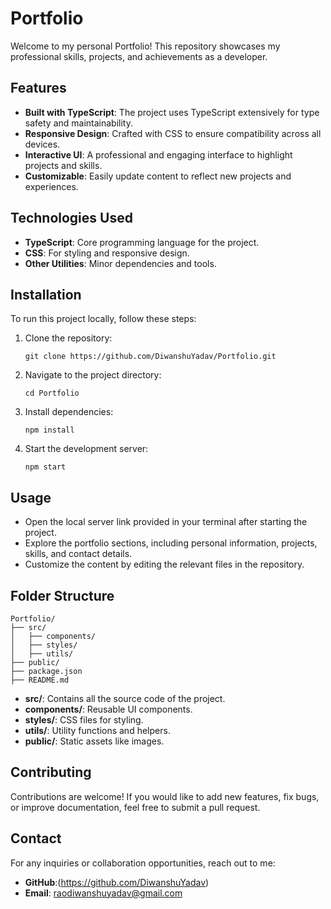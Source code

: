 # Portfolio

Welcome to my personal Portfolio! This repository showcases my professional skills, projects, and achievements as a developer.

## Features

- **Built with TypeScript**: The project uses TypeScript extensively for type safety and maintainability.
- **Responsive Design**: Crafted with CSS to ensure compatibility across all devices.
- **Interactive UI**: A professional and engaging interface to highlight projects and skills.
- **Customizable**: Easily update content to reflect new projects and experiences.

## Technologies Used

- **TypeScript**: Core programming language for the project.
- **CSS**: For styling and responsive design.
- **Other Utilities**: Minor dependencies and tools.

## Installation

To run this project locally, follow these steps:

1. Clone the repository:
   ```
   git clone https://github.com/DiwanshuYadav/Portfolio.git
   ```
2. Navigate to the project directory:
   ```
   cd Portfolio
   ```
3. Install dependencies:
   ```
   npm install
   ```
4. Start the development server:
   ```
   npm start
   ```

## Usage

- Open the local server link provided in your terminal after starting the project.
- Explore the portfolio sections, including personal information, projects, skills, and contact details.
- Customize the content by editing the relevant files in the repository.

## Folder Structure

```
Portfolio/
├── src/
│   ├── components/
│   ├── styles/
│   ├── utils/
├── public/
├── package.json
├── README.md
```

- **src/**: Contains all the source code of the project.
- **components/**: Reusable UI components.
- **styles/**: CSS files for styling.
- **utils/**: Utility functions and helpers.
- **public/**: Static assets like images.

## Contributing

Contributions are welcome! If you would like to add new features, fix bugs, or improve documentation, feel free to submit a pull request.

## Contact

For any inquiries or collaboration opportunities, reach out to me:

- **GitHub**:(https://github.com/DiwanshuYadav)
- **Email**: raodiwanshuyadav@gmail.com
